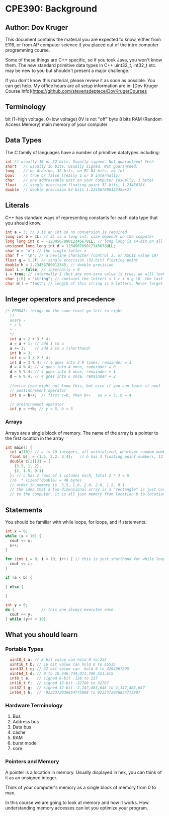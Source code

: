 # CPE390: Background

## Author: Dov Kruger

This document contains the material you are expected to know, either
from E116, or from AP computer science if you placed out of the intro
computer programming course.

Some of these things are C++ specific, so if you took Java, you won't know them.
The new standard primitive data types in C++ uint32_t, int32_t etc. may be new to you
but shouldn't present a major challenge.

If you don't know this material, please review it as soon as possible.
You can get help. My office hours are all setup information are in:
[Dov Kruger Course Info](https://github.com/stevensdeptece/DovKrugerCourses

## Terminology

bit (1=high voltage, 0=low voltage) 0V is not "off"
byte 8 bits
RAM (Random Access Memory) main memory of your computer


## Data Types

The C family of languages have a number of primitive datatypes including:

```cpp
int	// usually 16 or 32 bits. Usually signed. Not guaranteed! Yech
short   // usually 16 bits. Usually signed. Not guaranteed!
long    // on Arduino, 32 bits, on PC 64 bits. >= int
bool    // true or false (really 1 or 0 internally)
char    // one addressable unit on your computer (usually, 1 byte)
float   // single precision floating point 32-bits, 1.2345678f
double  // double precision 64 bits 1.23456789012345e+27
```

## Literals

C++ has standard ways of representing constants for each data type that you should know.

```cpp
int a = 3; // 3 is an int so no conversion is required
long int b = 3L; // 3L is a long int, size depends on the computer
long long int c = -123456789012345678LL; // long long is 64-bit on all computers I use
unsigned long long int d = 123456789012345678ULL;
char e = 'x'; // the single letter x
char f = '\n'; // a newline character (control J, or ASCII value 10)
float g = 1.2f; // single precision (32-bit) floating point
double h = 1.23456789012345; // double precision
bool i = false; // internally = 0
i = true; // internally 1 (but any non-zero value is true, we will look at how this works)
char j[6] = "string"; // contains the letters s t r i n g \0  the last ASCII NUL (code 0)
char m[] = "test"; // length of this string is 5 letters. Never forget the NUL
```


## Integer operators and precedence
```cpp
/* PEMDAS: things on the same level go left to right
  ()
  unary -
  * / %
  + -
  */
  int a = 2 + 3 * 4;
  a = a + 1; // add 1 to a
  a += 3;    // add 3 to a (shorthand)
  int b = 3;
  int c = 3 / 2 * 4; 
  int d = 3 % 4; // 4 goes into 3 0 times, remainder = 3
  d = 4 % 4; // 4 goes into 4 once, remainder = 0
  d = 5 % 4; // 4 goes into 5 once, remainder = 1
  d = 6 % 4; // 4 goes into 6 once, remainder = 2
  
  //extra (you might not know this, but nice if you can learn it now)
  // postincrement operator
  int x = b++;  // first c=b, then b++   so x = 3, b = 4

  // preincrement operator
  int y = ++b; // y = 5, b = 5
```

### Arrays

Arrays are a single block of memory. The name of the array is a pointer to the first location in the array

```cpp
int main() {
  int a[10]; // a is 10 integers, all uninialized, whatever random numbers on the stack
  float b[] = {1.5, 2.2, 3.4};   // b has 3 floating point numbers, 12 bytes
  double c[2][3] = {
    {3.5, 1, 2},
    {2, 1.5, 9.1}
  }; // c has 2 rows of 3 columns each, total 2 * 3 = 6
  //6  * sizeof(double) = 48 bytes
  // order in memory is  3.5, 1.0, 2.0, 2.0, 1.5, 9.1
  // the idea that a two-dimensional array is a "rectangle" is just our visualization
  // to the computer, it is all just memory from location 0 to location n....
```

## Statements

You should be familiar with while loops, for loops, and if statements.

```cpp
int x = 0;
while (x < 10) {
  cout << x;
  x++;
}

for (int i = 0; i < 10; i++) { // this is just shorthand for while loop
  cout << i;
}

if (a < b) {
  
} else {

}

int y = 0;
do {            // this one always executes once
  cout << y;
} while (y++ < 10);
```

## What you should learn

### Portable Types

```cpp
  uint8_t a; // 8 bit value can hold 0 to 255
  uint16_t b; // 16 bit value can hold 0 to 65535
  uint32_t c; // 32 bit value can  hold 0 to 4294967295
  uint64_t d; // 0 to 18,446,744,073,709,551,615
  int8_t e;   // signed 8-bit -128 to 127
  int16_t f;  // signed 16-bit -32768 to 32767
  int32_t g;  // signed 32-bit -2,147,483,648 to 2,147,483,647
  int64_t h;  // -9223372036854775808 to 9223372036854775807
```

### Hardware Terminology

1. Bus
1. Address bus
1. Data bus
1. cache
1. RAM
1. burst mode
1. core

### Pointers and Memory

A pointer is a location in memory. Usually displayed in hex, you can
think of it as an unsigned integer.

Think of your computer's memory as a single block of memory from 0 to max.

In this course we are going to look at memory and how it works. How understanding memory accesses can let you optimize your program.